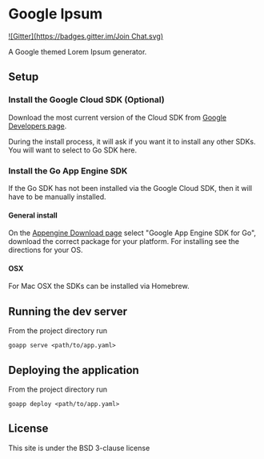 # Google Ipsum
[![Gitter](https://badges.gitter.im/Join Chat.svg)](https://gitter.im/vendion/google-ipsum?utm_source=badge&utm_medium=badge&utm_campaign=pr-badge&utm_content=badge)

A Google themed Lorem Ipsum generator.

## Setup

### Install the Google Cloud SDK (Optional)

Download the most current version of the Cloud SDK from [Google Developers page](https://developers.google.com/cloud/sdk/).

During the install process, it will ask if you want it to install any other SDKs.  You will want to select to Go SDK here.

### Install the Go App Engine SDK

If the Go SDK has not been installed via the Google Cloud SDK, then it will have to be manually installed.

#### General install

On the [Appengine Download page](https://developers.google.com/appengine/downloads)
select "Google App Engine SDK for Go", download the correct package for your platform.
For installing see the directions for your OS.

#### OSX

For Mac OSX the SDKs can be installed via Homebrew.

## Running the dev server

From the project directory run

    goapp serve <path/to/app.yaml>

## Deploying the application

From the project directory run

    goapp deploy <path/to/app.yaml>

## License

This site is under the BSD 3-clause license
